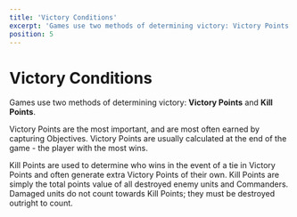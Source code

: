 ```yaml
---
title: 'Victory Conditions'
excerpt: 'Games use two methods of determining victory: Victory Points and Kill Points.'
position: 5
---
```


# Victory Conditions

Games use two methods of determining victory: **Victory Points** and **Kill Points**.

Victory Points are the most important, and are most often earned by capturing Objectives. Victory Points are usually calculated at the end of the game - the player with the most wins.

Kill Points are used to determine who wins in the event of a tie in Victory Points and often generate extra Victory Points of their own. Kill Points are simply the total points value of all destroyed enemy units and Commanders. Damaged units do not count towards Kill Points; they must be destroyed outright to count.
